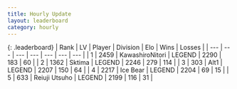 ```yaml
---
title: Hourly Update
layout: leaderboard
category: hourly
---
```


{: .leaderboard}
| Rank | LV | Player | Division | Elo | Wins | Losses |
| --- | --- | --- | --- | --- | --- | --- |
| <span data-change="0">1</span> | 2459 | <span title="ID: 164871">KawashiroNitori</span> | LEGEND | <span data-change="0">2290</span> | <span data-change="0">183</span> | <span data-change="0">60</span> |
| <span data-change="0">2</span> | 1362 | <span title="ID: 353063">Sktima</span> | LEGEND | <span data-change="4">2246</span> | <span data-change="1">279</span> | <span data-change="0">114</span> |
| <span data-change="0">3</span> | 303 | <span title="ID: 443550">Alt1</span> | LEGEND | <span data-change="0">2207</span> | <span data-change="0">150</span> | <span data-change="0">64</span> |
| <span data-change="0">4</span> | 2217 | <span title="ID: 417840">Ice Bear</span> | LEGEND | <span data-change="0">2204</span> | <span data-change="0">69</span> | <span data-change="0">15</span> |
| <span data-change="0">5</span> | 633 | <span title="ID: 335720">Reiuji Utsuho</span> | LEGEND | <span data-change="0">2199</span> | <span data-change="0">116</span> | <span data-change="0">31</span> |